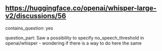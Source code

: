 ## https://huggingface.co/openai/whisper-large-v2/discussions/56

contains_question: yes

question_part: Saw a possibility to specify no_speech_threshold in openai/whisper - wondering if there is a way to do here the same